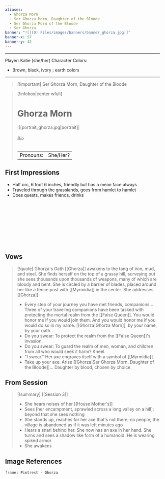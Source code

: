 ```yaml
---
aliases:
  - Ghorza Morn
  - Ser Ghorza Morn, Daughter of the Bloode
  - Ser Ghorza Morn of the Bloode
  - Ser Ghorza
banner: "![[(0) Files/images/banners/banner_ghorza.jpg]]"
banner-x: 57
banner-y: 42
---
```

---
Player: Katie (she/her)
Character Colors: 
- Brown, black, ivory ; earth colors

---
> [!important] Ser Ghorza Morn, Daughter of the Bloode

> [!infobox|center wfull]
> # Ghorza Morn
> ![[portrait_ghorza.jpg|portrait]]
> ###### Bio
> |  |  |
> | --- | --- |
> | Pronouns: | She/Her? |

## First Impressions

- Half orc, 6 foot 6 inches, friendly but has a mean face always
- Traveled through the grasslands, goes from hamlet to hamlet
- Does quests, makes friends, drinks

<br><br><br><br><br><br><br><br>

## Vows

> [!quote] Ghorza's Oath
> [[Ghorza]] awakens to the tang of iron, mud, and steel. She finds herself on the top of a grassy hill, surveying out she sees thousands upon thousands of weapons, many of which are bloody and bent. She is circled by a barrier of blades, placed around her like a fence post with [[Myrmidia]] in the center. She addresses [[Ghorza]]:
> - Every step of your journey you have met friends, companions... Three of your traveling companions have been tasked with protecting the mortal realm from the [[False Queen]]. You would honor me if you would join them. And you would honor me if you would do so in my name. [[Ghorza|Ghorza Morn]], by your name, by your oath...
> - Do you swear: To protect the realm from the [[False Queen]]'s invasion. 
> - Do you swear: To guard the realm of men, woman, and children from all who would seek it harm? Kneel.
> - "I swear." Her axe engraves itself with a symbol of [[Myrmidia]].
> - Take up your axe. Arise [[Ghorza|Ser Ghorza Morn, Daughter of the Bloode]]... Daughter by blood, chosen by choice.

## From Session

> [!summary] [[Session 3]]
> - She hears noises of her [[House Mother's]]
> - Sees [her encampment, sprawled across a long valley on a hill]; beyond that she sees nothing
> - She stands up, reaches for her axe that's not there; no people, the village is abandoned as if it was left minutes ago
> - Hears a snarl behind her. She now has an axe in her hand. She turns and sees a shadow like form of a humanoid. He is wearing spiked armor
> - She awakens

## Image References

```custom-frames
frame: Pintrest - Ghorza
```
